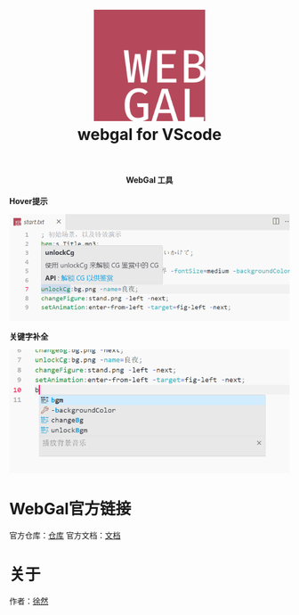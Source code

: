 <!--
 * @Author: xuranXYS
 * @LastEditTime: 2024-03-17 15:37:29
 * @GitHub: www.github.com/xiaoxustudio
 * @WebSite: www.xiaoxustudio.top
 * @Description: By xuranXYS
-->
<h1 align="center">
  <br>
    <img src="./images/icon.png" alt="logo" width="200">
  <br>
  webgal for VScode
  <br>
  <br>
</h1>

<h4 align="center">WebGal 工具</h4>


**Hover提示**  

![alt text](./images/test/hover.png)

**关键字补全**  

![alt text](./images/test/kw.png)

# WebGal官方链接

官方仓库：[仓库](https://github.com/MakinoharaShoko/WebGAL)
官方文档：[文档](https://docs.openwebgal.com/)

# 关于

作者：[徐然](https://github.com/xiaoxustudio)
